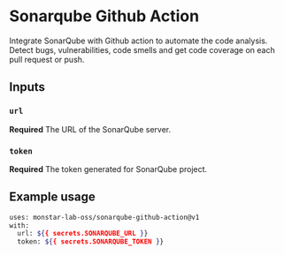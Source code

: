 # Sonarqube Github Action
Integrate SonarQube with Github action to automate the code analysis. Detect bugs, vulnerabilities, code smells and get code coverage on each pull request or push.

## Inputs

### `url`

**Required** The URL of the SonarQube server.

### `token`

**Required** The token generated for SonarQube project.

## Example usage
```bash
uses: monstar-lab-oss/sonarqube-github-action@v1
with:
  url: ${{ secrets.SONARQUBE_URL }}
  token: ${{ secrets.SONARQUBE_TOKEN }}
```
